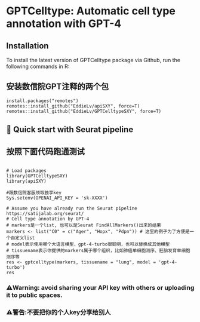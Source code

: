 GPTCelltype: Automatic cell type annotation with GPT-4
====

## Installation 

To install the latest version of GPTCelltype package via Github, run the following commands in R:

## 安装数信院GPT注释的两个包
```{r eval = FALSE}
install.packages("remotes")
remotes::install_github("EddieLv/apiSXY", force=T)
remotes::install_github("EddieLv/GPTCelltypeSXY", force=T)
```

##  🚀 Quick start with Seurat pipeline 
## 按照下面代码跑通测试

```{r eval = FALSE}

# Load packages
library(GPTCelltypeSXY)
library(apiSXY)

#跟数信院客服领取独享key
Sys.setenv(OPENAI_API_KEY = 'sk-XXXX')

# Assume you have already run the Seurat pipeline https://satijalab.org/seurat/
# Cell type annotation by GPT-4
# markers是一个list, 也可以是Seurat FindAllMarkers()出来的结果
markers <- list("C0" = c("Ager", "Hopx", "Pdpn")) # 这里的例子为了方便是一个自定义list
# model表示使用哪个大语言模型，gpt-4-turbo很聪明，也可以替换成其他模型
# tissuename表示你提供的markers属于哪个组织，比如肺癌单细胞测序、胚胎发育单细胞测序等
res <- gptcelltype(markers, tissuename = "lung", model = 'gpt-4-turbo')
res

```

### ⚠️Warning: avoid sharing your API key with others or uploading it to public spaces.
### ⚠️警告:不要把你的个人key分享给别人
